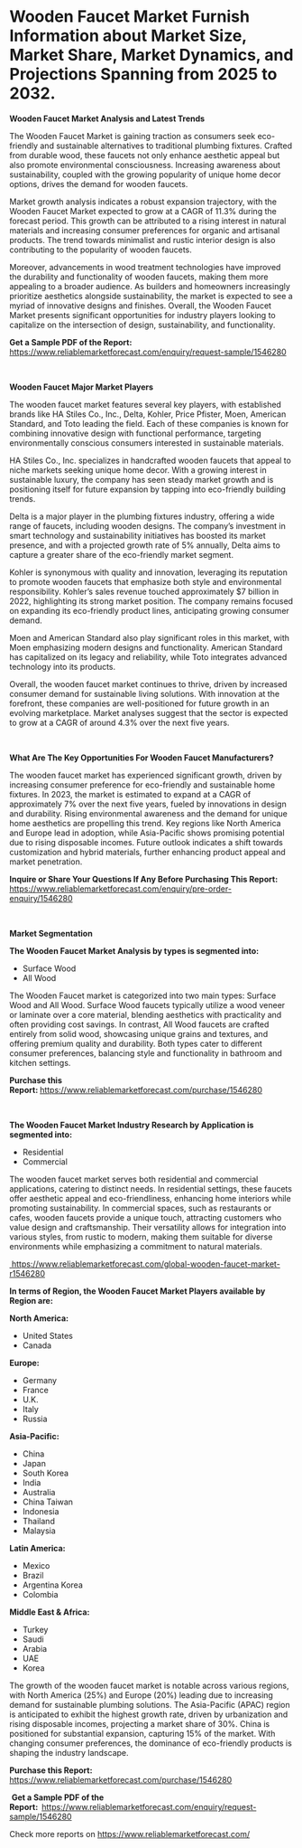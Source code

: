 <p><h1>Wooden Faucet Market Furnish Information about Market Size, Market Share, Market Dynamics, and Projections Spanning from 2025 to 2032.</h1></p><p><strong>Wooden Faucet Market Analysis and Latest Trends</strong></p>
<p><p>The Wooden Faucet Market is gaining traction as consumers seek eco-friendly and sustainable alternatives to traditional plumbing fixtures. Crafted from durable wood, these faucets not only enhance aesthetic appeal but also promote environmental consciousness. Increasing awareness about sustainability, coupled with the growing popularity of unique home decor options, drives the demand for wooden faucets.</p><p>Market growth analysis indicates a robust expansion trajectory, with the Wooden Faucet Market expected to grow at a CAGR of 11.3% during the forecast period. This growth can be attributed to a rising interest in natural materials and increasing consumer preferences for organic and artisanal products. The trend towards minimalist and rustic interior design is also contributing to the popularity of wooden faucets.</p><p>Moreover, advancements in wood treatment technologies have improved the durability and functionality of wooden faucets, making them more appealing to a broader audience. As builders and homeowners increasingly prioritize aesthetics alongside sustainability, the market is expected to see a myriad of innovative designs and finishes. Overall, the Wooden Faucet Market presents significant opportunities for industry players looking to capitalize on the intersection of design, sustainability, and functionality.</p></p>
<p><strong>Get a Sample PDF of the Report:&nbsp;</strong> <a href="https://www.reliablemarketforecast.com/enquiry/request-sample/1546280?utm_campaign=2124&utm_medium=2&utm_source=Github&utm_content=ia&utm_term=06022025&utm_id=wooden-faucet">https://www.reliablemarketforecast.com/enquiry/request-sample/1546280</a></p>
<p>&nbsp;</p>
<p><strong>Wooden Faucet Major Market Players</strong></p>
<p><p>The wooden faucet market features several key players, with established brands like HA Stiles Co., Inc., Delta, Kohler, Price Pfister, Moen, American Standard, and Toto leading the field. Each of these companies is known for combining innovative design with functional performance, targeting environmentally conscious consumers interested in sustainable materials.</p><p>HA Stiles Co., Inc. specializes in handcrafted wooden faucets that appeal to niche markets seeking unique home decor. With a growing interest in sustainable luxury, the company has seen steady market growth and is positioning itself for future expansion by tapping into eco-friendly building trends.</p><p>Delta is a major player in the plumbing fixtures industry, offering a wide range of faucets, including wooden designs. The company’s investment in smart technology and sustainability initiatives has boosted its market presence, and with a projected growth rate of 5% annually, Delta aims to capture a greater share of the eco-friendly market segment.</p><p>Kohler is synonymous with quality and innovation, leveraging its reputation to promote wooden faucets that emphasize both style and environmental responsibility. Kohler’s sales revenue touched approximately $7 billion in 2022, highlighting its strong market position. The company remains focused on expanding its eco-friendly product lines, anticipating growing consumer demand.</p><p>Moen and American Standard also play significant roles in this market, with Moen emphasizing modern designs and functionality. American Standard has capitalized on its legacy and reliability, while Toto integrates advanced technology into its products.</p><p>Overall, the wooden faucet market continues to thrive, driven by increased consumer demand for sustainable living solutions. With innovation at the forefront, these companies are well-positioned for future growth in an evolving marketplace. Market analyses suggest that the sector is expected to grow at a CAGR of around 4.3% over the next five years.</p></p>
<p>&nbsp;</p>
<p><strong>What Are The Key Opportunities For Wooden Faucet Manufacturers?</strong></p>
<p><p>The wooden faucet market has experienced significant growth, driven by increasing consumer preference for eco-friendly and sustainable home fixtures. In 2023, the market is estimated to expand at a CAGR of approximately 7% over the next five years, fueled by innovations in design and durability. Rising environmental awareness and the demand for unique home aesthetics are propelling this trend. Key regions like North America and Europe lead in adoption, while Asia-Pacific shows promising potential due to rising disposable incomes. Future outlook indicates a shift towards customization and hybrid materials, further enhancing product appeal and market penetration.</p></p>
<p><strong>Inquire or Share Your Questions If Any Before Purchasing This Report:</strong> <a href="https://www.reliablemarketforecast.com/enquiry/pre-order-enquiry/1546280?utm_campaign=2124&utm_medium=2&utm_source=Github&utm_content=ia&utm_term=06022025&utm_id=wooden-faucet">https://www.reliablemarketforecast.com/enquiry/pre-order-enquiry/1546280</a></p>
<p>&nbsp;</p>
<p><strong>Market Segmentation</strong></p>
<p><strong>The Wooden Faucet Market Analysis by types is segmented into:</strong></p>
<p><ul><li>Surface Wood</li><li>All Wood</li></ul></p>
<p><p>The Wooden Faucet market is categorized into two main types: Surface Wood and All Wood. Surface Wood faucets typically utilize a wood veneer or laminate over a core material, blending aesthetics with practicality and often providing cost savings. In contrast, All Wood faucets are crafted entirely from solid wood, showcasing unique grains and textures, and offering premium quality and durability. Both types cater to different consumer preferences, balancing style and functionality in bathroom and kitchen settings.</p></p>
<p><strong>Purchase this Report:&nbsp;</strong><a href="https://www.reliablemarketforecast.com/purchase/1546280?utm_campaign=2124&utm_medium=2&utm_source=Github&utm_content=ia&utm_term=06022025&utm_id=wooden-faucet">https://www.reliablemarketforecast.com/purchase/1546280</a></p>
<p>&nbsp;</p>
<p><strong>The Wooden Faucet Market Industry Research by Application is segmented into:</strong></p>
<p><ul><li>Residential</li><li>Commercial</li></ul></p>
<p><p>The wooden faucet market serves both residential and commercial applications, catering to distinct needs. In residential settings, these faucets offer aesthetic appeal and eco-friendliness, enhancing home interiors while promoting sustainability. In commercial spaces, such as restaurants or cafes, wooden faucets provide a unique touch, attracting customers who value design and craftsmanship. Their versatility allows for integration into various styles, from rustic to modern, making them suitable for diverse environments while emphasizing a commitment to natural materials.</p></p>
<p><a href="https://www.reliablemarketforecast.com/global-wooden-faucet-market-r1546280?utm_campaign=2124&utm_medium=2&utm_source=Github&utm_content=ia&utm_term=06022025&utm_id=wooden-faucet">&nbsp;https://www.reliablemarketforecast.com/global-wooden-faucet-market-r1546280</a></p>
<p><strong>In terms of Region, the Wooden Faucet Market Players available by Region are:</strong></p>
<p>
    <p> <strong> North America: </strong>
        <ul>
            <li>United States</li>
            <li>Canada</li>
        </ul>
        </p> 
    <p> <strong> Europe: </strong>
        <ul>
            <li>Germany</li>
            <li>France</li>
            <li>U.K.</li>
            <li>Italy</li>
            <li>Russia</li>
        </ul>
        </p> 
    <p> <strong> Asia-Pacific: </strong>
        <ul>
            <li>China</li>
            <li>Japan</li>
            <li>South Korea</li>
            <li>India</li>
            <li>Australia</li>
            <li>China Taiwan</li>
            <li>Indonesia</li>
            <li>Thailand</li>
            <li>Malaysia</li>
        </ul>
        </p> 
    <p> <strong> Latin America: </strong>
        <ul>
            <li>Mexico</li>
            <li>Brazil</li>
            <li>Argentina Korea</li>
            <li>Colombia</li>
        </ul>
        </p> 
    <p> <strong> Middle East & Africa: </strong>
        <ul>
            <li>Turkey</li>
            <li>Saudi</li>
            <li>Arabia</li>
            <li>UAE</li>
            <li>Korea</li>
        </ul>
    </p>
    </p>
<p><p>The growth of the wooden faucet market is notable across various regions, with North America (25%) and Europe (20%) leading due to increasing demand for sustainable plumbing solutions. The Asia-Pacific (APAC) region is anticipated to exhibit the highest growth rate, driven by urbanization and rising disposable incomes, projecting a market share of 30%. China is positioned for substantial expansion, capturing 15% of the market. With changing consumer preferences, the dominance of eco-friendly products is shaping the industry landscape.</p></p>
<p><strong>Purchase this Report: </strong><a href="https://www.reliablemarketforecast.com/purchase/1546280?utm_campaign=2124&utm_medium=2&utm_source=Github&utm_content=ia&utm_term=06022025&utm_id=wooden-faucet">https://www.reliablemarketforecast.com/purchase/1546280</a></p>
<p>&nbsp;<strong>Get a Sample PDF of the Report:&nbsp;&nbsp;</strong><a href="https://www.reliablemarketforecast.com/enquiry/request-sample/1546280?utm_campaign=2124&utm_medium=2&utm_source=Github&utm_content=ia&utm_term=06022025&utm_id=wooden-faucet">https://www.reliablemarketforecast.com/enquiry/request-sample/1546280</a></p>
<p><strong></strong></p>
<p>Check more reports on <a href="https://www.reliablemarketforecast.com/?utm_campaign=2124&utm_medium=2&utm_source=Github&utm_content=ia&utm_term=06022025&utm_id=wooden-faucet">https://www.reliablemarketforecast.com/</a></p>